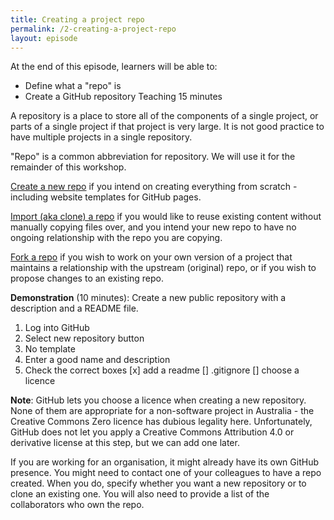 ```yaml
---
title: Creating a project repo
permalink: /2-creating-a-project-repo
layout: episode
---
```


At the end of this episode, learners will be able to:
* Define what a "repo" is
* Create a GitHub repository
Teaching 15 minutes

A repository is a place to store all of the components of a single project, or parts of a single project if that project is very large. It is not good practice to have multiple projects in a single repository.

"Repo" is a common abbreviation for repository. We will use it for the remainder of this workshop.

[Create a new repo](https://github.com/new) if you intend on creating everything from scratch - including website templates for GitHub pages.

[Import (aka clone) a repo](https://github.com/new/import) if you would like to reuse existing content without manually copying files over, and you intend your new repo to have no ongoing relationship with the repo you are copying.

[Fork a repo](https://docs.github.com/en/github/getting-started-with-github/fork-a-repo) if you wish to work on your own version of a project that maintains a relationship with the upstream (original) repo, or if you wish to propose changes to an existing repo.

**Demonstration** (10 minutes): Create a new public repository with a description and a README file.

1. Log into GitHub
1. Select new repository button
1. No template
1. Enter a good name and description
1. Check the correct boxes
  [x] add a readme
  [] .gitignore
  [] choose a licence

**Note**: GitHub lets you choose a licence when creating a new repository. None of them are appropriate for a non-software project in Australia - the Creative Commons Zero licence has dubious legality here. Unfortunately, GitHub does not let you apply a Creative Commons Attribution 4.0 or derivative license at this step, but we can add one later.

If you are working for an organisation, it might already have its own GitHub presence. You might need to contact one of your colleagues to have a repo created. When you do, specify whether you want a new repository or to clone an existing one. You will also need to provide a list of the collaborators who own the repo.